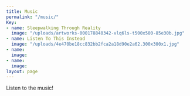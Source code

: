 ```yaml
---
title: Music
permalink: "/music/"
Key:
- name: Sleepwalking Through Reality
  image: "/uploads/artworks-000178840342-vlq6ls-t500x500-85e30b.jpg"
- name: Listen To This Instead
  image: "/uploads/4e470be18cc832bb2fca2a18d90e2a62.300x300x1.jpg"
- name: 
  image: 
- name: 
  image: 
layout: page
---
```


Listen to the music!
